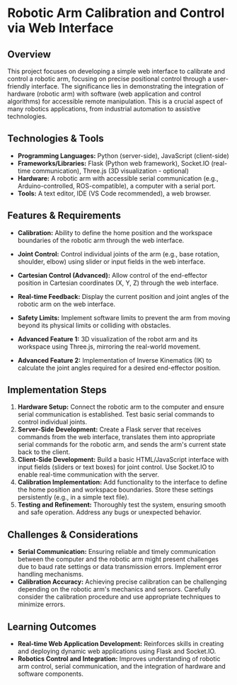 # Robotic Arm Calibration and Control via Web Interface

## Overview

This project focuses on developing a simple web interface to calibrate and control a robotic arm, focusing on precise positional control through a user-friendly interface.  The significance lies in demonstrating the integration of hardware (robotic arm) with software (web application and control algorithms) for accessible remote manipulation.  This is a crucial aspect of many robotics applications, from industrial automation to assistive technologies.

## Technologies & Tools

* **Programming Languages:** Python (server-side), JavaScript (client-side)
* **Frameworks/Libraries:** Flask (Python web framework), Socket.IO (real-time communication), Three.js (3D visualization - optional)
* **Hardware:** A robotic arm with accessible serial communication (e.g., Arduino-controlled, ROS-compatible), a computer with a serial port.
* **Tools:**  A text editor, IDE (VS Code recommended), a web browser.

## Features & Requirements

- **Calibration:** Ability to define the home position and the workspace boundaries of the robotic arm through the web interface.
- **Joint Control:**  Control individual joints of the arm (e.g., base rotation, shoulder, elbow) using slider or input fields in the web interface.
- **Cartesian Control (Advanced):** Allow control of the end-effector position in Cartesian coordinates (X, Y, Z) through the web interface.
- **Real-time Feedback:** Display the current position and joint angles of the robotic arm on the web interface.
- **Safety Limits:** Implement software limits to prevent the arm from moving beyond its physical limits or colliding with obstacles.

- **Advanced Feature 1:** 3D visualization of the robot arm and its workspace using Three.js, mirroring the real-world movement.
- **Advanced Feature 2:**  Implementation of Inverse Kinematics (IK) to calculate the joint angles required for a desired end-effector position.


## Implementation Steps

1. **Hardware Setup:** Connect the robotic arm to the computer and ensure serial communication is established. Test basic serial commands to control individual joints.
2. **Server-Side Development:** Create a Flask server that receives commands from the web interface, translates them into appropriate serial commands for the robotic arm, and sends the arm's current state back to the client.
3. **Client-Side Development:** Build a basic HTML/JavaScript interface with input fields (sliders or text boxes) for joint control. Use Socket.IO to enable real-time communication with the server.
4. **Calibration Implementation:** Add functionality to the interface to define the home position and workspace boundaries. Store these settings persistently (e.g., in a simple text file).
5. **Testing and Refinement:** Thoroughly test the system, ensuring smooth and safe operation. Address any bugs or unexpected behavior.


## Challenges & Considerations

- **Serial Communication:** Ensuring reliable and timely communication between the computer and the robotic arm might present challenges due to baud rate settings or data transmission errors. Implement error handling mechanisms.
- **Calibration Accuracy:** Achieving precise calibration can be challenging depending on the robotic arm's mechanics and sensors. Carefully consider the calibration procedure and use appropriate techniques to minimize errors.


## Learning Outcomes

- **Real-time Web Application Development:**  Reinforces skills in creating and deploying dynamic web applications using Flask and Socket.IO.
- **Robotics Control and Integration:**  Improves understanding of robotic arm control, serial communication, and the integration of hardware and software components.

